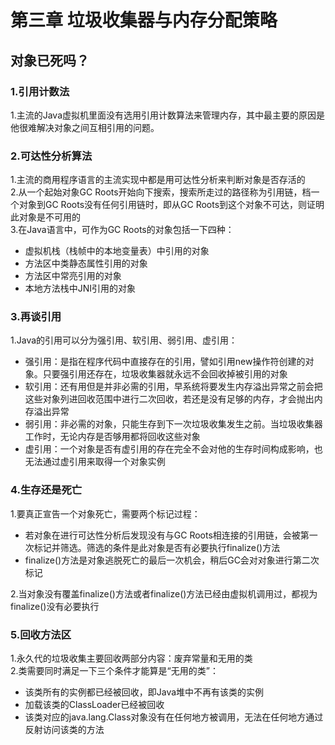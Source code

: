 # 第三章 垃圾收集器与内存分配策略
## 对象已死吗？
### 1.引用计数法
1.主流的Java虚拟机里面没有选用引用计数算法来管理内存，其中最主要的原因是他很难解决对象之间互相引用的问题。  
### 2.可达性分析算法  
1.主流的商用程序语言的主流实现中都是用可达性分析来判断对象是否存活的  
2.从一个起始对象GC Roots开始向下搜索，搜索所走过的路径称为引用链，档一个对象到GC Roots没有任何引用链时，即从GC Roots到这个对象不可达，则证明此对象是不可用的  
3.在Java语言中，可作为GC Roots的对象包括一下四种：
 - 虚拟机栈（栈帧中的本地变量表）中引用的对象  
 - 方法区中类静态属性引用的对象  
 - 方法区中常亮引用的对象  
 - 本地方法栈中JNI引用的对象  

### 3.再谈引用  
1.Java的引用可以分为强引用、软引用、弱引用、虚引用：  
 - 强引用：是指在程序代码中直接存在的引用，譬如引用new操作符创建的对象。只要强引用还存在，垃圾收集器就永远不会回收掉被引用的对象  
 - 软引用：还有用但是并非必需的引用，早系统将要发生内存溢出异常之前会把这些对象列进回收范围中进行二次回收，若还是没有足够的内存，才会抛出内存溢出异常  
 - 弱引用：非必需的对象，只能生存到下一次垃圾收集发生之前。当垃圾收集器工作时，无论内存是否够用都将回收这些对象  
 - 虚引用：一个对象是否有虚引用的存在完全不会对他的生存时间构成影响，也无法通过虚引用来取得一个对象实例  

### 4.生存还是死亡  
1.要真正宣告一个对象死亡，需要两个标记过程：
  -   若对象在进行可达性分析后发现没有与GC Roots相连接的引用链，会被第一次标记并筛选。筛选的条件是此对象是否有必要执行finalize()方法  
  - finalize()方法是对象逃脱死亡的最后一次机会，稍后GC会对对象进行第二次标记  

2.当对象没有覆盖finalize()方法或者finalize()方法已经由虚拟机调用过，都视为finalize()没有必要执行  
### 5.回收方法区
1.永久代的垃圾收集主要回收两部分内容：废弃常量和无用的类  
2.类需要同时满足一下三个条件才能算是“无用的类”：
 - 该类所有的实例都已经被回收，即Java堆中不再有该类的实例  
 - 加载该类的ClassLoader已经被回收  
 - 该类对应的java.lang.Class对象没有在任何地方被调用，无法在任何地方通过反射访问该类的方法  
 

